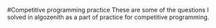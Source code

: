 #Competitive programming practice
These are some of the questions I solved in algozenith as a part of  practice for competitive programming.
